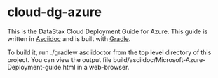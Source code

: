 cloud-dg-azure
==============

This is the DataStax Cloud Deployment Guide for Azure.  This guide is written in [Asciidoc](http://www.methods.co.nz/asciidoc/) and is built with [Gradle](http://www.gradle.org).

To build it, run ./gradlew asciidoctor from the top level directory of this project.  You can view the output file build/asciidoc/Microsoft-Azure-Deployment-guide.html in a web-browser.
